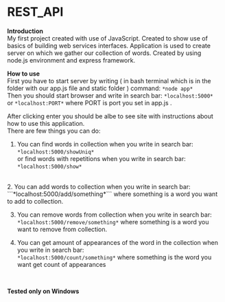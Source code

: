 # REST_API

**Introduction** <br />
My first project created with use of JavaScript. Created to show use of basics of building web services interfaces.
Application is used to create server on which we gather our collection of words. Created by using node.js environment and express framework.

**How to use** <br />
First you have to start server by writing ( in bash terminal which is in the folder with our app.js file and static folder ) command: 
```*node app*``` <br />
Then you should start browser and write in search bar:
```*localhost:5000* ```
or 
```*localhost:PORT*``` 
where PORT is port you set in app.js .

After clicking enter you should be albe to see site with instructions about how to use this application.<br />
There are few things you can do:
1. You can find words in collection when you write in search bar: <br />
```*localhost:5000/showUniq*``` <br />
or find words with repetitions when you write in search bar: <br />
``` *localhost:5000/show* ```
<br />
2. You can add words to collection when you write in search bar:<br />
```*localhost:5000/add/something*``` where something is a word you want to add to collection.<br />
 
3. You can remove words from collection when you write in search bar:<br />
```*localhost:5000/remove/something*``` where something is a word you want to remove from collection.<br />

4. You can get amount of appearances of the word in the collection when you write in search bar:<br />
```*localhost:5000/count/something*``` where something is the word you want get count of appearances<br />
<br />


**Tested only on Windows**

